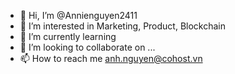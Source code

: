 - 👋 Hi, I’m @Annienguyen2411
- 👀 I’m interested in Marketing, Product, Blockchain
- 🌱 I’m currently learning 
- 💞️ I’m looking to collaborate on ...
- 📫 How to reach me anh.nguyen@cohost.vn

<!---
Annienguyen2411/Annienguyen2411 is a ✨ special ✨ repository because its `README.md` (this file) appears on your GitHub profile.
You can click the Preview link to take a look at your changes.
--->
